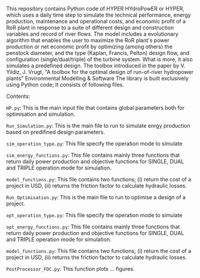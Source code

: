 
This repository contains Python code of HYPER HYdroPowER or HYPER, which uses a daily time step to simulate the technical performance, energy production, maintenance and operational costs, and economic profit of a RoR plant in response to a suite of different design and construction variables and record of river flows. The model includes a evolutionary algorithm that enables the user to maximize the RoR plant's power production or net economic profit by optimizing (among others) the penstock diameter, and the type (Kaplan, Francis, Pelton) design flow, and configuration (single/dual/triple) of the turbine system. What is more, it also simulates a predefined design.
The toolbox introduced in the paper by  V. Yildiz, J. Vrugt, "A toolbox for the optimal design of run-of-river hydropower plants" Environmental Modelling & Software
The library is built exclusively using Python code; It consists of following files. 

Contents:

`HP.py`: This is the main input file that contains global parameters both for optimisation and simulation.

`Run_Simulation.py`: This is the main file to run to simulate enrgy production based on predifined design parameters.

`sim_operation_type.py`: This file specify the operation mode to simulate

`sim_energy_functions.py`: This file contains mainly three functions that return daily power production and objective functions for SINGLE, DUAL and TRIPLE operation mode for simulation.

`model_functions.py`: This file contains two functions; (i) return the cost of a project in USD, (ii) returns the friction factor to calculate hydraulic losses. 

`Run_Optimisation.py`: This is the main file to run to optimise a design of a project. 

`opt_operation_type.py`: This file specify the operation mode to simulate

`opt_energy_functions.py`: This file contains mainly three functions that return daily power production and objective functions for SINGLE, DUAL and TRIPLE operation mode for simulation.

`model_functions.py`: This file contains two functions; (i) return the cost of a project in USD, (ii) returns the friction factor to calculate hydraulic losses. 

`PostProcessor_FDC.py`: This function plots ... figures. 



